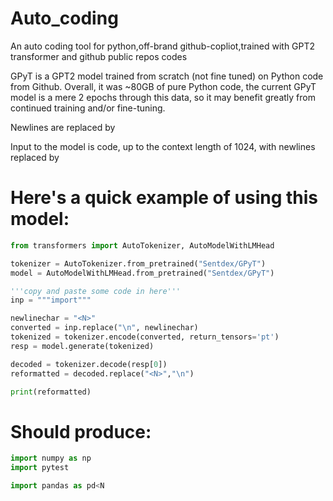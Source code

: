 # Auto_coding
An auto coding tool for python,off-brand github-copliot,trained with GPT2 transformer and github public repos codes

GPyT is a GPT2 model trained from scratch (not fine tuned) on Python code from Github. Overall, it was ~80GB of pure Python code, the current GPyT model is a mere 2 epochs through this data, so it may benefit greatly from continued training and/or fine-tuning.

Newlines are replaced by <N>

Input to the model is code, up to the context length of 1024, with newlines replaced by <N>

# Here's a quick example of using this model:
```python
from transformers import AutoTokenizer, AutoModelWithLMHead

tokenizer = AutoTokenizer.from_pretrained("Sentdex/GPyT")
model = AutoModelWithLMHead.from_pretrained("Sentdex/GPyT")

'''copy and paste some code in here'''
inp = """import"""

newlinechar = "<N>"
converted = inp.replace("\n", newlinechar)
tokenized = tokenizer.encode(converted, return_tensors='pt')
resp = model.generate(tokenized)

decoded = tokenizer.decode(resp[0])
reformatted = decoded.replace("<N>","\n")

print(reformatted)
```
# Should produce:
```python
import numpy as np
import pytest

import pandas as pd<N
```
